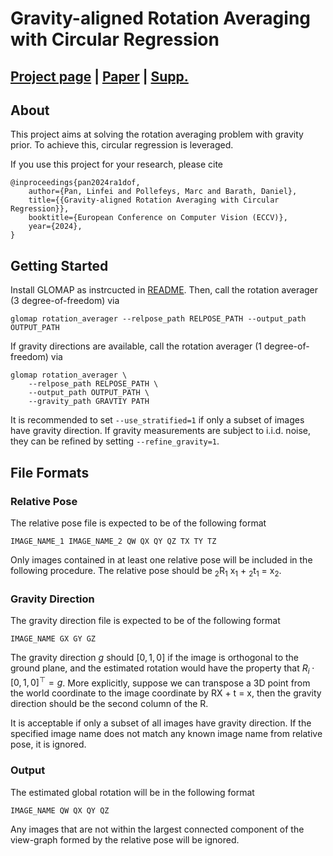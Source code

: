 # Gravity-aligned Rotation Averaging with Circular Regression 

[Project page](https://lpanaf.github.io/eccv24_ra1dof/) | [Paper](https://www.ecva.net/papers/eccv_2024/papers_ECCV/papers/05651.pdf) | [Supp.](https://lpanaf.github.io/assets/pdf/eccv24_ra1dof_sm.pdf)
---

## About

This project aims at solving the rotation averaging problem with gravity prior. 
To achieve this, circular regression is leveraged.

If you use this project for your research, please cite
```
@inproceedings{pan2024ra1dof,
    author={Pan, Linfei and Pollefeys, Marc and Barath, Daniel},
    title={{Gravity-aligned Rotation Averaging with Circular Regression}},
    booktitle={European Conference on Computer Vision (ECCV)},
    year={2024},
}
```

## Getting Started
Install GLOMAP as instrcucted in [README](../README.md).
Then, call the rotation averager (3 degree-of-freedom) via 
```
glomap rotation_averager --relpose_path RELPOSE_PATH --output_path OUTPUT_PATH
```

If gravity directions are available, call the rotation averager (1 degree-of-freedom) via
```
glomap rotation_averager \
    --relpose_path RELPOSE_PATH \
    --output_path OUTPUT_PATH \
    --gravity_path GRAVTIY PATH 
```
It is recommended to set `--use_stratified=1` if only a subset of images have gravity direction. 
If gravity measurements are subject to i.i.d. noise, they can be refined by setting `--refine_gravity=1`.


## File Formats
### Relative Pose
The relative pose file is expected to be of the following format
```
IMAGE_NAME_1 IMAGE_NAME_2 QW QX QY QZ TX TY TZ
```
Only images contained in at least one relative pose will be included in the following procedure.
The relative pose should be <sub>2</sub>R<sub>1</sub> x<sub>1</sub> + <sub>2</sub>t<sub>1</sub> = x<sub>2</sub>.

### Gravity Direction
The gravity direction file is expected to be of the following format
```
IMAGE_NAME GX GY GZ
```
The gravity direction $g$ should $[0, 1, 0]$ if the image is orthogonal to the ground plane, and the estimated rotation would have the property that $R_i \cdot [0, 1, 0]^\top = g$.
More explicitly, suppose we can transpose a 3D point from the world coordinate to the image coordinate by RX + t = x, then the gravity direction should be the second column of the R. 

It is acceptable if only a subset of all images have gravity direction.
If the specified image name does not match any known image name from relative pose, it is ignored.

### Output
The estimated global rotation will be in the following format
```
IMAGE_NAME QW QX QY QZ
```
Any images that are not within the largest connected component of the view-graph formed by the relative pose will be ignored.
